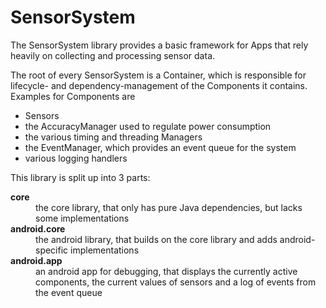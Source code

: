 SensorSystem
============

The SensorSystem library provides a basic framework for Apps that rely heavily on collecting and processing sensor data.

The root of every SensorSystem is a Container, which is responsible for lifecycle- and dependency-management of the Components it contains.
Examples for Components are 

* Sensors
* the AccuracyManager used to regulate power consumption
* the various timing and threading Managers
* the EventManager, which provides an event queue for the system
* various logging handlers

This library is split up into 3 parts:
<dl>
<dt style="font-weight: bold">core</dt>
<dd>the core library, that only has pure Java dependencies, but lacks some implementations</dd>

<dt style="font-weight: bold">android.core</dt>
<dd>the android library, that builds on the core library and adds android-specific implementations</dd>

<dt style="font-weight: bold">android.app</dt>
<dd>an android app for debugging, that displays the currently active components, the current values of sensors and a log of events from the event queue</dd>
</dl>

